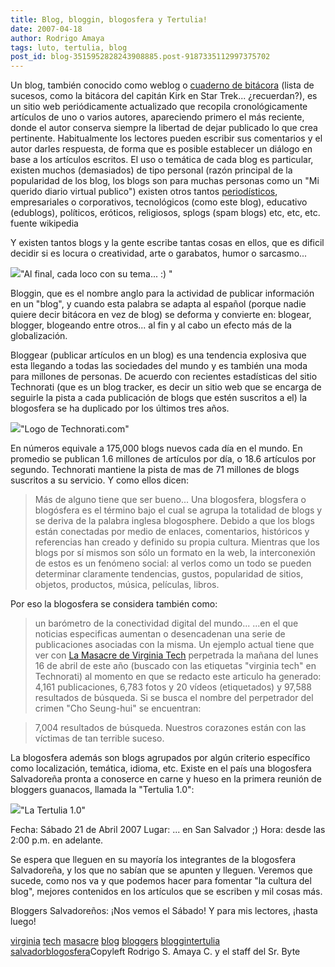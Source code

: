 ```yaml
---
title: Blog, bloggin, blogosfera y Tertulia!
date: 2007-04-18
author: Rodrigo Amaya
tags: luto, tertulia, blog
post_id: blog-3515952828243908885.post-9187335112997375702
---
```


Un blog, también conocido como weblog
      o [cuaderno de bitácora](http://es.wikipedia.org/wiki/Cuaderno_de_bit%C3%A1cora) (lista de sucesos, como la bitácora
      del capitán Kirk en Star Trek... ¿recuerdan?), es un sitio web periódicamente actualizado que
      recopila cronológicamente artículos de uno o varios autores, apareciendo primero el más
      reciente, donde el autor conserva siempre la libertad de dejar publicado lo que crea
      pertinente. Habitualmente los lectores pueden escribir sus comentarios y el autor darles
      respuesta, de forma que es posible establecer un diálogo en base a los artículos
      escritos.
El uso o temática de cada blog es particular, existen
      muchos (demasiados) de tipo personal (razón principal de la popularidad de los blog, los blogs
      son para muchas personas como un "Mi querido diario
      virtual publico") existen otros tantos [periodísticos](http://es.wikipedia.org/wiki/Periodismo),
      empresariales o corporativos, tecnológicos (como este blog), educativo (edublogs), políticos,
      eróticos, religiosos, splogs (spam blogs) etc, etc, etc.
fuente wikipedia

Y existen tantos blogs y la gente escribe tantas
      cosas en ellos, que es dificil decidir si es locura o creatividad, arte o garabatos, humor o
      sarcasmo...

[![](http://bp0.blogger.com/_ayvorITawE4/RiY8xne2e9I/AAAAAAAAARU/ubUELvLYel0/s320/421934061_075233b186.jpg)](http://bp0.blogger.com/_ayvorITawE4/RiY8xne2e9I/AAAAAAAAARU/ubUELvLYel0/s1600-h/421934061_075233b186.jpg)"Al final, cada loco con su
      tema... :) "

Bloggin, que es el nombre anglo para la actividad de
      publicar información en un "blog", y cuando esta palabra se adapta al español (porque nadie
      quiere decir bitácora en vez de blog) se deforma y convierte en: blogear, blogger, blogeando
      entre otros... al fin y al cabo un efecto más de la globalización.

Bloggear (publicar artículos en un
      blog) es una tendencia explosiva que esta llegando a todas las sociedades del mundo y es
      también una moda para millones de personas.
De acuerdo con recientes estadísticas
      del sitio Technorati (que es un blog tracker, es decir un sitio web que se encarga de seguirle
      la pista a cada publicación de blogs que estén suscritos a el) la blogosfera se ha duplicado
      por los últimos tres años.

[![](http://bp2.blogger.com/_ayvorITawE4/RiY6kHe2e8I/AAAAAAAAARM/75GpZxNE3vA/s400/masthead.png)](http://bp2.blogger.com/_ayvorITawE4/RiY6kHe2e8I/AAAAAAAAARM/75GpZxNE3vA/s1600-h/masthead.png)"Logo de
      Technorati.com"

En números
      equivale a 175,000 blogs nuevos cada día en el mundo. En promedio se publican 1.6 millones de
      artículos por día, o 18.6 artículos por segundo. Technorati mantiene la pista de mas de
      71 millones de blogs suscritos a su
      servicio. Y como ellos dicen:
> Más de
> alguno tiene que ser
> bueno...
Una blogosfera,
      blogsfera o blogósfera es el término bajo el cual se
      agrupa la totalidad de blogs y se deriva de la palabra inglesa blogosphere.
      Debido a que los blogs están conectadas por medio de enlaces, comentarios, históricos y
      referencias han creado y definido su propia cultura.
Mientras que los blogs por sí
      mismos son sólo un formato en la web, la interconexión de estos es un fenómeno social: al
      verlos como un todo se pueden determinar claramente tendencias, gustos, popularidad de sitios,
      objetos, productos, música, películas, libros.

Por eso la blogosfera se
      considera también como:

> un barómetro de la conectividad digital del
> mundo...
...en el que noticias especificas aumentan o
      desencadenan una serie de publicaciones asociadas con la misma. Un ejemplo actual tiene que
      ver con [La Masacre de Virginia Tech](http://technorati.com/search/%22virginia%20tech%22) perpetrada la mañana del lunes 16 de abril de este año (buscado con
      las etiquetas "virginia tech" en
      Technorati) al momento en que se redacto este articulo ha generado:
> 4,161
> publicaciones, 6,783 fotos y 20 vídeos (etiquetados)
> y 97,588
> resultados de búsqueda.
Si se busca el nombre del perpetrador
      del crimen "Cho Seung-hui" se
      encuentran:

> 7,004 resultados de búsqueda.
Nuestros corazones están con las víctimas de tan terrible suceso.

La blogosfera además son blogs agrupados por algún criterio
      específico como localización, temática, idioma, etc. Existe en el país una blogosfera
      Salvadoreña pronta a conoserce en carne y hueso en la primera reunión de bloggers guanacos,
      llamada la "Tertulia 1.0":

[![](http://bp0.blogger.com/_ayvorITawE4/RiY4Ane2e7I/AAAAAAAAARE/EqxQ0SXgtaQ/s400/tertulia01.jpg)](http://bp0.blogger.com/_ayvorITawE4/RiY4Ane2e7I/AAAAAAAAARE/EqxQ0SXgtaQ/s1600-h/tertulia01.jpg)"La Tertulia 1.0"

Fecha: Sábado 21 de Abril 2007
Lugar: ... en San Salvador ;)
Hora: desde las 2:00 p.m. en
      adelante.

Se espera que lleguen en su mayoría los integrantes de la
      blogosfera Salvadoreña, y los que no sabían que se apunten y lleguen. Veremos que sucede, como
      nos va y que podemos hacer para fomentar "la cultura del blog", mejores contenidos en los
      artículos que se escriben y mil cosas más.

Bloggers Salvadoreños: ¡Nos
      vemos el Sábado!
Y para mis lectores, ¡hasta luego!

[virginia](http://www.blogalaxia.com/tags/virginia) [tech](http://www.blogalaxia.com/tags/tech) [masacre](http://www.blogalaxia.com/tags/masacre) [blog](http://www.blogalaxia.com/tags/blog) [bloggers](http://www.blogalaxia.com/tags/bloggers) [bloggin](http://www.blogalaxia.com/tags/bloggin)[tertulia](http://www.blogalaxia.com/tags/tertulia) [salvador](http://www.blogalaxia.com/tags/salvador)[blogosfera](http://www.blogalaxia.com/tags/blogosfera)Copyleft Rodrigo S. Amaya C. y el staff del Sr.
      Byte